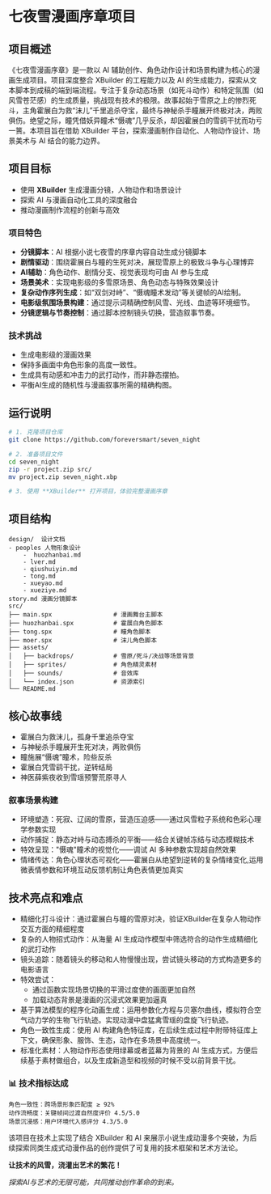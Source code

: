 # 七夜雪漫画序章项目

## **项目概述**

《七夜雪漫画序章》是一款以 AI 辅助创作、角色动作设计和场景构建为核心的漫画生成项目。项目深度整合 XBuilder 的工程能力以及 AI 的生成能力，探索从文本脚本到成稿的端到端流程。专注于复杂动态场景（如死斗动作）和特定氛围（如风雪苍茫感）的生成质量，挑战现有技术的极限。故事起始于雪原之上的惨烈死斗，主角霍展白为救“沫儿”千里追杀夺宝，最终与神秘杀手瞳展开终极对决，两败俱伤。绝望之际，瞳凭借妖异瞳术“慑魂”几乎反杀，却因霍展白的雪鹞干扰而功亏一篑。本项目旨在借助 XBuilder 平台，探索漫画制作自动化、人物动作设计、场景美术与 AI 结合的能力边界。

## 项目目标

- 使用 **XBuilder** 生成漫画分镜，人物动作和场景设计
- 探索 AI 与漫画自动化工具的深度融合
- 推动漫画制作流程的创新与高效

### 项目特色
- **分镜脚本**：AI 根据小说七夜雪的序章内容自动生成分镜脚本
- **剧情驱动**：围绕霍展白与瞳的生死对决，展现雪原上的极致斗争与心理博弈
- **AI辅助**：角色动作、剧情分支、视觉表现均可由 AI 参与生成
- **场景美术**：实现电影级的多雪原场景、角色动态与特殊效果设计
- **复杂动作序列生成**：如“双剑对峙”、“慑魂瞳术发动”等关键帧的AI绘制。
- **电影级氛围场景构建**：通过提示词精确控制风雪、光线、血迹等环境细节。
- **分镜逻辑与节奏控制**：通过脚本控制镜头切换，营造叙事节奏。

### 技术挑战
- 生成电影级的漫画效果
- 保持多画面中角色形象的高度一致性。
- 生成具有动感和冲击力的武打动作，而非静态摆拍。
- 平衡AI生成的随机性与漫画叙事所需的精确构图。

## 运行说明

```bash
# 1. 克隆项目仓库
git clone https://github.com/foreversmart/seven_night

# 2. 准备项目文件
cd seven_night
zip -r project.zip src/
mv project.zip seven_night.xbp

# 3. 使用 **XBuilder** 打开项目，体验完整漫画序章

```

## 项目结构

```
design/  设计文档
- peoples 人物形象设计
    -  huozhanbai.md
    - lver.md
    - qiushuiyin.md
    - tong.md
    - xueyao.md
    - xueziye.md
story.md 漫画分镜脚本
src/
├── main.spx                 # 漫画舞台主脚本
├── huozhanbai.spx           # 霍展白角色脚本
├── tong.spx                 # 瞳角色脚本
├── moer.spx                 # 沫儿角色脚本
├── assets/
│   ├── backdrops/           # 雪原/死斗/决战等场景背景
│   ├── sprites/             # 角色精灵素材
│   ├── sounds/              # 音效库
│   └── index.json           # 资源索引
└── README.md
```

## 核心故事线
- 霍展白为救沫儿，孤身千里追杀夺宝
- 与神秘杀手瞳展开生死对决，两败俱伤
- 瞳施展“慑魂”瞳术，险些反杀
- 霍展白凭雪鹞干扰，逆转结局
- 神医薛紫夜收到雪瑶预警荒原寻人
### 叙事场景构建
- 环境塑造：死寂、辽阔的雪原，营造压迫感——通过风雪粒子系统和色彩心理学参数实现
- 动作捕捉：静态对峙与动态搏杀的平衡——结合关键帧冻结与动态模糊技术
- 特效呈现："慑魂"瞳术的视觉化——调试 AI 多种参数实现超自然效果
- 情绪传达：角色心理状态可视化——霍展白从绝望到逆转的复杂情绪变化,运用微表情参数和环境互动反馈机制让角色表情更加真实

## 技术亮点和难点
- 精细化打斗设计：通过霍展白与瞳的雪原对决，验证XBuilder在复杂人物动作交互方面的精细程度
- 复杂的人物招式动作：从海量 AI 生成动作模型中筛选符合的动作生成精细化的武打动作
- 镜头追踪：随着镜头的移动和人物慢慢出现，尝试镜头移动的方式构造更多的电影语言
- 特效尝试：
    - 通过函数实现场景切换的平滑过度使的画面更加自然
    - 加载动态背景是漫画的沉浸式效果更加逼真
- 基于算法模型的程序化动画生成：运用参数化方程与贝塞尔曲线，模拟符合空气动力学的生物飞行轨迹。实现动漫中盘猛禽雪瑶的盘旋飞行轨迹。
- 角色一致性生成：使用 AI 构建角色特征库，在后续生成过程中附带特征库上下文，确保形象、服饰、生态，动作在多场景中高度统一。
- 标准化素材：人物动作形态使用绿幕或者蓝幕为背景的 AI 生成方式，方便后续基于素材做组合，以及生成新造型和视频的时候不受以前背景干扰。

### 📊 技术指标达成
    角色一致性：跨场景形象匹配度 ≥ 92%
    动作流畅度：关键帧间过渡自然度评价 4.5/5.0
    场景沉浸感：用户环境代入感评分 4.3/5.0

该项目在技术上实现了结合 XBuilder 和 AI 来展示小说生成动漫多个突破，为后续探索同类生成式动漫作品的创作提供了可复用的技术框架和艺术方法论。

**让技术的风雪，浇灌出艺术的繁花！**

*探索AI与艺术的无限可能，共同推动创作革命的到来。*